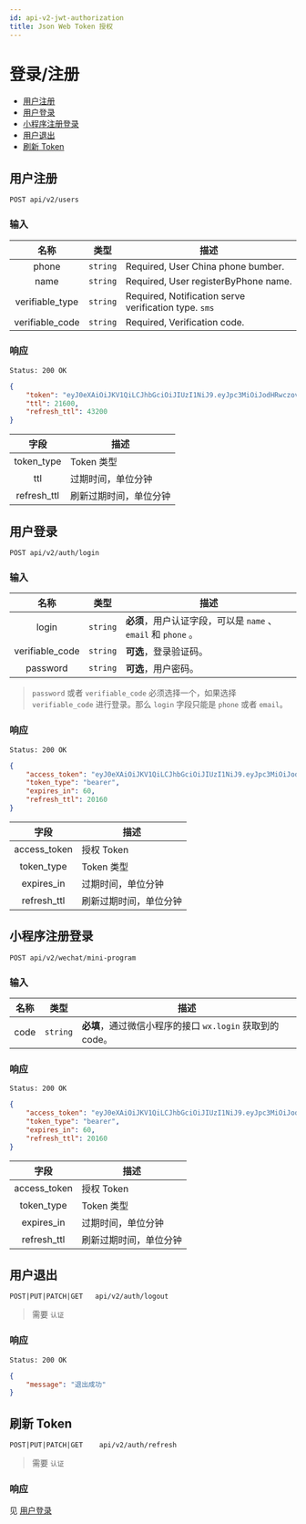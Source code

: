 ```yaml
---
id: api-v2-jwt-authorization
title: Json Web Token 授权
---
```


# 登录/注册

- [用户注册](#register)
- [用户登录](#login)
- [小程序注册登录](#miniprogram-login)
- [用户退出](#logout)
- [刷新 Token](#refresh)

<a name="register"></a>
## 用户注册 


```
POST api/v2/users
```

### 输入

| 名称 | 类型 | 描述 |
|:----:|:----:|----|
| phone | `string` |  Required, User China phone bumber. |
| name | `string`  | Required, User registerByPhone name. |
| verifiable_type | `string`  | Required, Notification serve verification type. `sms`|
| verifiable_code | `string`  | Required, Verification code.|

### 响应

```
Status: 200 OK
```
```json
{
    "token": "eyJ0eXAiOiJKV1QiLCJhbGciOiJIUzI1NiJ9.eyJpc3MiOiJodHRwczovL21lcmdlLnRoaW5rc25zLXBsdXMuY29tL2FwaS92Mi91c2VycyIsImlhdCI6MTcyNTUwMTYxOSwiZXhwIjoxNzI2Nzk3NjE5LCJuYmYiOjE3MjU1MDE2MTksImp0aSI6ImhCaUZxTmpVWmtWUkI1ZHkiLCJzdWIiOjM4MDQsInBydiI6IjQ4ZTQ1MzgzMWNlYmE1ZTU3YTQ3NWU2ODY0OWNmZGVlNmU5N2Q4ZDIifQ.1G3iHlaQqf-U_XD1lpGSyxaUDPMN5vs1kPDZ7CV61NM",
    "ttl": 21600,
    "refresh_ttl": 43200
}
```

| 字段 | 描述 |
|:----:|----|
| token_type | Token 类型 |
| ttl | 过期时间，单位分钟 |
| refresh_ttl | 刷新过期时间，单位分钟 |




<a name="login"></a>
## 用户登录 

```
POST api/v2/auth/login
```

### 输入

| 名称 | 类型 | 描述 |
|:----:|:----:|----|
| login | `string` | **必须**，用户认证字段，可以是 `name` 、 `email` 和 `phone` 。 |
| verifiable_code | `string` | **可选**，登录验证码。 |
| password | `string` | **可选**，用户密码。 |


>`password` 或者 `verifiable_code` 必须选择一个，如果选择 `verifiable_code` 进行登录。那么 `login` 字段只能是 `phone` 或者 `email`。

### 响应

```
Status: 200 OK
```
```json
{
    "access_token": "eyJ0eXAiOiJKV1QiLCJhbGciOiJIUzI1NiJ9.eyJpc3MiOiJodHRwOi8vcGx1cy5pby9hcGkvdjIvYXV0aC9sb2dpbiIsImlhdCI6MTUxNTU3NDE0MSwiZXhwIjoxNTE1NTc3NzQxLCJuYmYiOjE1MTU1NzQxNDEsImp0aSI6Imx1MWtFcDd1UjZpWnoxV3giLCJzdWIiOjEsInBydiI6IjQ4ZTQ1MzgzMWNlYmE1ZTU3YTQ3NWU2ODY0OWNmZGVlNmU5N2Q4ZDIifQ.0_u1dgb-rSr2o7nIx4Q1n1NNcr1LMAtgTbKsFFdUvmg",
    "token_type": "bearer",
    "expires_in": 60,
    "refresh_ttl": 20160
}
```

| 字段 | 描述 |
|:----:|----|
| access_token | 授权 Token |
| token_type | Token 类型 |
| expires_in | 过期时间，单位分钟 |
| refresh_ttl | 刷新过期时间，单位分钟 |



<a name="miniprogram-login"></a>
## 小程序注册登录 

```
POST api/v2/wechat/mini-program
```

### 输入

| 名称 | 类型 | 描述 |
|:----:|:----:|----|
| code | `string` | **必填**，通过微信小程序的接口 `wx.login` 获取到的code。 |


### 响应

```
Status: 200 OK
```
```json
{
    "access_token": "eyJ0eXAiOiJKV1QiLCJhbGciOiJIUzI1NiJ9.eyJpc3MiOiJodHRwOi8vcGx1cy5pby9hcGkvdjIvYXV0aC9sb2dpbiIsImlhdCI6MTUxNTU3NDE0MSwiZXhwIjoxNTE1NTc3NzQxLCJuYmYiOjE1MTU1NzQxNDEsImp0aSI6Imx1MWtFcDd1UjZpWnoxV3giLCJzdWIiOjEsInBydiI6IjQ4ZTQ1MzgzMWNlYmE1ZTU3YTQ3NWU2ODY0OWNmZGVlNmU5N2Q4ZDIifQ.0_u1dgb-rSr2o7nIx4Q1n1NNcr1LMAtgTbKsFFdUvmg",
    "token_type": "bearer",
    "expires_in": 60,
    "refresh_ttl": 20160
}
```

| 字段 | 描述 |
|:----:|----|
| access_token | 授权 Token |
| token_type | Token 类型 |
| expires_in | 过期时间，单位分钟 |
| refresh_ttl | 刷新过期时间，单位分钟 |




<a name="logout"></a>
## 用户退出 

```
POST|PUT|PATCH|GET   api/v2/auth/logout
```

> 需要 `认证`

### 响应

```
Status: 200 OK
```
```json
{
    "message": "退出成功"
}
```

<a name="refresh"></a>
## 刷新 Token 

```
POST|PUT|PATCH|GET    api/v2/auth/refresh
```

> 需要 `认证`

### 响应

见 [用户登录](#login)
